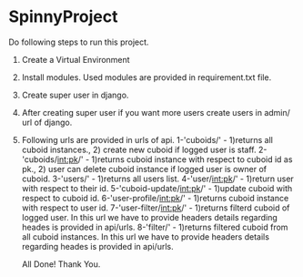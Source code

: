 # SpinnyProject

Do following steps to run this project.

1. Create a Virtual Environment
2. Install modules. Used modules are provided in requirement.txt file.
3. Create super user in django.
4. After creating super user if you want more users create users in admin/  url of django.
5. Following urls are provided in urls of api.
	1-'cuboids/' - 1)returns all cuboid instances., 2) create new cuboid if logged user is staff. 
    	2-'cuboids/<int:pk>/' - 1)returns cuboid instance with respect to cuboid id as pk., 2) user can delete cuboid instance if logged user is owner of cuboid.
    3-'users/' - 1)returns all users list. 
    4-'user/<int:pk>/' - 1)return user with respect to their id. 
    5-'cuboid-update/<int:pk>/' - 1)update cuboid with respect to cuboid id. 
    6-'user-profile/<int:pk>/' - 1)returns cuboid instance with respect to user id.
    7-'user-filter/<int:pk>/' - 1)returns filterd cuboid of logged user. In this url we have to provide headers details regarding heades is provided in api/urls.
    8-'filter/' - 1)returns filtered cuboid from all cuboid instances. In this url we have to provide headers details regarding heades is provided in api/urls.
    
    
    All Done! Thank You.

